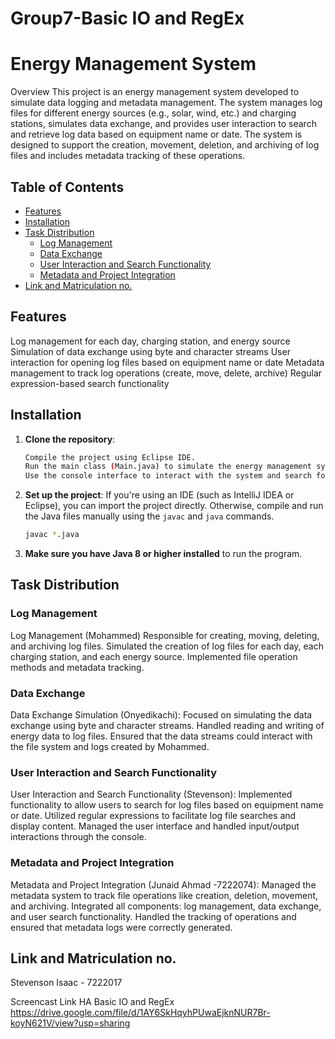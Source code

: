 # Group7-Basic IO and RegEx

# Energy Management System

Overview This project is an energy management system developed to simulate data logging and metadata management. The system manages log files for different energy sources (e.g., solar, wind, etc.) and charging stations, simulates data exchange, and provides user interaction to search and retrieve log data based on equipment name or date. The system is designed to support the creation, movement, deletion, and archiving of log files and includes metadata tracking of these operations.

## Table of Contents
- [Features](#features)
- [Installation](#installation)
- [Task Distribution](#Task-Distribution)
  - [Log Management](#Log-Management)
  - [Data Exchange](#Data-Exchange)
  - [User Interaction and Search Functionality](#Search-Functionality)
  - [Metadata and Project Integration](#Metadata)
- [Link and Matriculation no.](#link-and-mat-no)

## Features
Log management for each day, charging station, and energy source Simulation of data exchange using byte and character streams User interaction for opening log files based on equipment name or date Metadata management to track log operations (create, move, delete, archive) Regular expression-based search functionality

## Installation
1. **Clone the repository**:
    ```bash
    Compile the project using Eclipse IDE.
    Run the main class (Main.java) to simulate the energy management system.
    Use the console interface to interact with the system and search for logs.
    ```

2. **Set up the project**:
    If you're using an IDE (such as IntelliJ IDEA or Eclipse), you can import the project directly. Otherwise, compile and run the Java files manually using the `javac` and `java` commands.

    ```bash
    javac *.java
    ```

3. **Make sure you have Java 8 or higher installed** to run the program.

## Task Distribution
### Log Management
Log Management (Mohammed) Responsible for creating, moving, deleting, and archiving log files. Simulated the creation of log files for each day, each charging station, and each energy source. Implemented file operation methods and metadata tracking.

### Data Exchange
Data Exchange Simulation (Onyedikachi): Focused on simulating the data exchange using byte and character streams. Handled reading and writing of energy data to log files. Ensured that the data streams could interact with the file system and logs created by Mohammed.

### User Interaction and Search Functionality
User Interaction and Search Functionality (Stevenson): Implemented functionality to allow users to search for log files based on equipment name or date. Utilized regular expressions to facilitate log file searches and display content. Managed the user interface and handled input/output interactions through the console.

### Metadata and Project Integration
Metadata and Project Integration (Junaid Ahmad -7222074): Managed the metadata system to track file operations like creation, deletion, movement, and archiving. Integrated all components: log management, data exchange, and user search functionality. Handled the tracking of operations and ensured that metadata logs were correctly generated.


## Link and Matriculation no.
Stevenson Isaac - 7222017 

Screencast Link HA Basic IO and RegEx
 https://drive.google.com/file/d/1AY6SkHqyhPUwaEjknNUR7Br-koyN621V/view?usp=sharing
